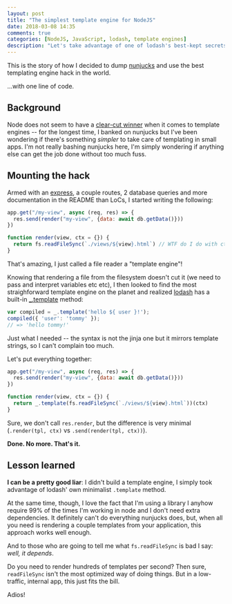 ```yaml
---
layout: post
title: "The simplest template engine for NodeJS"
date: 2018-03-08 14:35
comments: true
categories: [NodeJS, JavaScript, lodash, template engines]
description: "Let's take advantage of one of lodash's best-kept secrets and use the simplest template engine for Node."
---
```


This is the story of how I decided to dump [nunjucks](https://mozilla.github.io/nunjucks/) and use the best
templating engine hack in the world.

...with one line of code.

<!-- more -->

## Background

Node does not seem to have a [clear-cut winner](https://github.com/tj/consolidate.js/#supported-template-engines) when it comes to template engines --
for the longest time, I banked on nunjucks but I've been wondering if there's
something *simpler* to take care of templating in small apps.
I'm not really bashing nunjucks here, I'm simply wondering if anything else can
get the job done without too much fuss.

## Mounting the hack

Armed with an [express](https://expressjs.com/), a couple
routes, 2 database queries and more documentation in the README than LoCs, I
started writing the following:

``` js
app.get("/my-view", async (req, res) => {
  res.send(render("my-view", {data: await db.getData()}))
})

function render(view, ctx = {}) {
  return fs.readFileSync(`./views/${view}.html`) // WTF do I do with ctx?
}
```

That's amazing, I just called a file reader a "template engine"!

Knowing that rendering a file from the filesystem doesn't cut it (we need to pass and interpret variables etc etc), I then looked
to find the most straighforward template engine on the planet and realized [lodash](https://lodash.com/docs/4.17.5)
has a built-in [_.template](https://lodash.com/docs/4.17.5#template) method:

``` js
var compiled = _.template('hello ${ user }!');
compiled({ 'user': 'tommy' });
// => 'hello tommy!'
```

Just what I needed -- the syntax is not the jinja one but it mirrors
template strings, so I can't complain too much.

Let's put everything together:

``` js
app.get("/my-view", async (req, res) => {
  res.send(render("my-view", {data: await db.getData()}))
})

function render(view, ctx = {}) {
  return _.template(fs.readFileSync(`./views/${view}.html`))(ctx)
}
```

Sure, we don't call `res.render`, but the difference is very minimal
(`.render(tpl, ctx)` vs `.send(render(tpl, ctx))`).

**Done. No more. That's it.**

## Lesson learned

**I can be a pretty good liar**: I didn't build a template engine, I simply took advantage
of lodash' own minimalist `.template` method.

At the same time, though, I love
the fact that I'm using a library I anyhow require 99% of the times I'm working in node
and I don't need extra dependencies. It definitely can't do everything nunjucks
does, but, when all you need is rendering a couple templates from your application,
this approach works well enough.

And to those who are going to tell me what `fs.readFileSync` is bad I say: *well, it depends*.

Do you need to render hundreds of templates per second? Then sure, `readFileSync`
isn't the most optimized way of doing things. But in a low-traffic, internal app,
this just fits the bill.

Adios!
